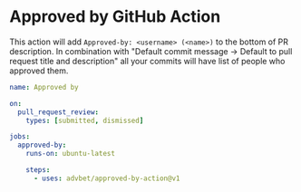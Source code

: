 # Approved by GitHub Action

This action will add `Approved-by: <username> (<name>)` to the bottom of PR description. 
In combination with "Default commit message -> Default to pull request title and description" all your commits will 
have list of people who approved them.

```yml
name: Approved by

on:
  pull_request_review:
    types: [submitted, dismissed]

jobs:
  approved-by:
    runs-on: ubuntu-latest

    steps:
      - uses: advbet/approved-by-action@v1
```
